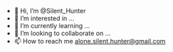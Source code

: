 - 👋 Hi, I’m @Silent_Hunter
- 👀 I’m interested in ...
- 🌱 I’m currently learning ...
- 💞️ I’m looking to collaborate on ...
- 📫 How to reach me alone.silent.hunter@gmail.com

<!---
Silent_Hunter/Silent_Hunter is a ✨ special ✨ repository because its `README.md` (this file) appears on your GitHub profile.
You can click the Preview link to take a look at your changes.
--->
